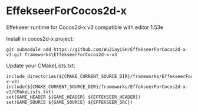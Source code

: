 # EffekseerForCocos2d-x
Effekseer runtime for Cocos2d-x v3 compatible with editor 1.53e

Install in cocos2d-x project:

    git submodule add https://github.com/WuJiayiSH/EffekseerForCocos2d-x-v3.git frameworks\EffekseerForCocos2d-x-v3

Update your CMakeLists.txt:

    include_directories(${CMAKE_CURRENT_SOURCE_DIR}/frameworks/EffekseerForCocos2d-x-v3)
    include(${CMAKE_CURRENT_SOURCE_DIR}/frameworks/EffekseerForCocos2d-x-v3/CMakeLists.txt)
    set(GAME_HEADER ${GAME_HEADER} ${EFFEKSEER_HEADER})
    set(GAME_SOURCE ${GAME_SOURCE} ${EFFEKSEER_SRC})

